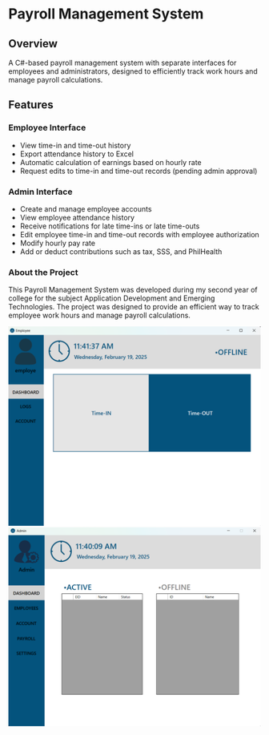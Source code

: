 # Payroll Management System

## Overview
A C#-based payroll management system with separate interfaces for employees and administrators, designed to efficiently track work hours and manage payroll calculations.

## Features

### Employee Interface
- View time-in and time-out history
- Export attendance history to Excel
- Automatic calculation of earnings based on hourly rate
- Request edits to time-in and time-out records (pending admin approval)

### Admin Interface
- Create and manage employee accounts
- View employee attendance history
- Receive notifications for late time-ins or late time-outs
- Edit employee time-in and time-out records with employee authorization
- Modify hourly pay rate
- Add or deduct contributions such as tax, SSS, and PhilHealth

### About the Project

This Payroll Management System was developed during my second year of college for the subject Application Development and Emerging Technologies. The project was designed to provide an efficient way to track employee work hours and manage payroll calculations.



![App Screenshot](images/payroll_employee.png)
![App Screenshot](images/payroll_admin.png)

